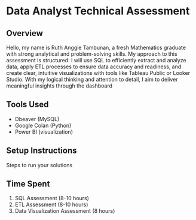 # Data Analyst Technical Assessment

## Overview
Hello, my name is Ruth Anggie Tambunan, a fresh Mathematics graduate with strong analytical and problem-solving skills. My approach to this assessment is structured: I will use SQL to efficiently extract and analyze data, apply ETL processes to ensure data accuracy and readiness, and create clear, intuitive visualizations with tools like Tableau Public or Looker Studio. With my logical thinking and attention to detail, I aim to deliver meaningful insights through the dashboard

## Tools Used
- Dbeaver (MySQL)
- Google Colan (Python)
- Power BI (visualization)

## Setup Instructions
Steps to run your solutions

## Time Spent
1. SQL Assessment (8-10 hours)
2. ETL Assessment (8-10 hours)
3. Data Visualization Assessment (8 hours)

